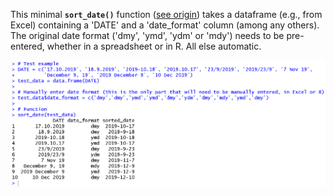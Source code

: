 This minimal **`sort_date()`** function ([see origin](https://twitter.com/SauChin_Chen/status/1187550520774279168)) takes a dataframe (e.g., from Excel) containing a 'DATE' and a 'date_format' column (among any others). The original date format ('dmy', 'ymd', 'ydm' or 'mdy') needs to be pre-entered, whether in a spreadsheet or in R. All else automatic.

![Example](https://github.com/pablobernabeu/date-converter/blob/master/dates.png)
